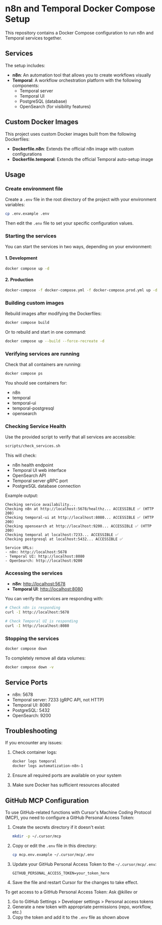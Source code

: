 # n8n and Temporal Docker Compose Setup

This repository contains a Docker Compose configuration to run n8n and Temporal services together.

## Services

The setup includes:

- **n8n**: An automation tool that allows you to create workflows visually
- **Temporal**: A workflow orchestration platform with the following components:
  - Temporal server
  - Temporal UI
  - PostgreSQL (database)
  - OpenSearch (for visibility features)

## Custom Docker Images

This project uses custom Docker images built from the following Dockerfiles:

- **Dockerfile.n8n**: Extends the official n8n image with custom configurations
- **Dockerfile.temporal**: Extends the official Temporal auto-setup image

## Usage


### Create environment file

Create a `.env` file in the root directory of the project with your environment variables:

```bash
cp .env.example .env
```

Then edit the `.env` file to set your specific configuration values.

### Starting the services

You can start the services in two ways, depending on your environment:

#### 1. Development

```bash
docker compose up -d
```

#### 2. Production

```bash
docker-compose -f docker-compose.yml -f docker-compose.prod.yml up -d
```

### Building custom images

Rebuild images after modifying the Dockerfiles:

```bash
docker compose build
```

Or to rebuild and start in one command:

```bash
docker compose up --build --force-recreate -d
```

### Verifying services are running

Check that all containers are running:

```bash
docker compose ps
```

You should see containers for:
- n8n
- temporal
- temporal-ui
- temporal-postgresql
- opensearch

### Checking Service Health

Use the provided script to verify that all services are accessible:

```bash
scripts/check_services.sh
```

This will check:
- n8n health endpoint
- Temporal UI web interface
- OpenSearch API
- Temporal server gRPC port
- PostgreSQL database connection

Example output:
```text
Checking service availability...
Checking n8n at http://localhost:5678/healthz... ACCESSIBLE ✅ (HTTP 200)
Checking temporal-ui at http://localhost:8080... ACCESSIBLE ✅ (HTTP 200)
Checking opensearch at http://localhost:9200... ACCESSIBLE ✅ (HTTP 200)
Checking temporal at localhost:7233... ACCESSIBLE ✅
Checking postgresql at localhost:5432... ACCESSIBLE ✅

Service URLs:
- n8n: http://localhost:5678
- Temporal UI: http://localhost:8080
- OpenSearch: http://localhost:9200
```

### Accessing the services

- **n8n**: <http://localhost:5678>
- **Temporal UI**: <http://localhost:8080>

You can verify the services are responding with:

```bash
# Check n8n is responding
curl -I http://localhost:5678

# Check Temporal UI is responding
curl -I http://localhost:8080
```

### Stopping the services

```bash
docker compose down
```

To completely remove all data volumes:

```bash
docker compose down -v
```

## Service Ports

- n8n: 5678
- Temporal server: 7233 (gRPC API, not HTTP)
- Temporal UI: 8080
- PostgreSQL: 5432
- OpenSearch: 9200

## Troubleshooting

If you encounter any issues:

1. Check container logs:
   ```bash
   docker logs temporal
   docker logs automatization-n8n-1
   ```

2. Ensure all required ports are available on your system

3. Make sure Docker has sufficient resources allocated


## GitHub MCP Configuration

To use GitHub-related functions with Cursor's Machine Coding Protocol (MCP), you need to configure a GitHub Personal Access Token:

1. Create the secrets directory if it doesn't exist:
   ```bash
   mkdir -p ~/.cursor/mcp
   ```

2. Copy or edit the `.env` file in this directory:
   ```bash
   cp mcp.env.example ~/.cursor/mcp/.env
   ```

3. Update your GitHub Personal Access Token to the `~/.cursor/mcp/.env`:
   ```
   GITHUB_PERSONAL_ACCESS_TOKEN=your_token_here
   ```

4. Save the file and restart Cursor for the changes to take effect.

To get access to a GitHub Personal Access Token:
Ask @killev
or
1. Go to GitHub Settings > Developer settings > Personal access tokens
2. Generate a new token with appropriate permissions (repo, workflow, etc.)
3. Copy the token and add it to the `.env` file as shown above
